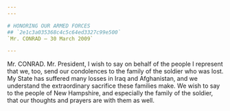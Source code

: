 ```yaml
---
---

# HONORING OUR ARMED FORCES
## `2e1c3a035368c4c5c64ed3327c99e500`
`Mr. CONRAD — 30 March 2009`

---
```



Mr. CONRAD. Mr. President, I wish to say on behalf of the people I 
represent that we, too, send our condolences to the family of the 
soldier who was lost. My State has suffered many losses in Iraq and 
Afghanistan, and we understand the extraordinary sacrifice these 
families make. We wish to say to the people of New Hampshire, and 
especially the family of the soldier, that our thoughts and prayers are 
with them as well.
